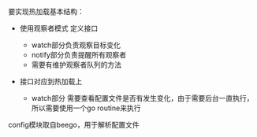 要实现热加载基本结构：

- 使用观察者模式 定义接口

  - watch部分负责观察目标变化
  - notify部分负责提醒所有观察者
  - 需要有维护观察者队列的方法
- 接口对应到热加载上

  - watch部分 需要查看配置文件是否有发生变化，由于需要后台一直执行，所以需要使用一个go routine来执行

config模块取自beego，用于解析配置文件
    